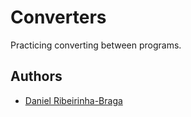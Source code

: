 # Converters

Practicing converting between programs.

## Authors

- [Daniel Ribeirinha-Braga](https://github.com/DBragz)

